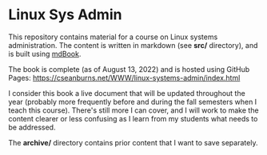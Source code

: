 # Linux Sys Admin

This repository contains material
for a course on Linux systems administration.
The content is written in markdown (see **src/** directory),
and is built using [mdBook][mdbook].

The book is complete (as of August 13, 2022)
and is hosted using GitHub Pages:
https://cseanburns.net/WWW/linux-systems-admin/index.html

I consider this book a live document that will
be updated throughout the year
(probably more frequently before and
during the fall semesters when I teach this course).
There's still more I can cover, and
I will work to make the content clearer or less confusing
as I learn from my students what needs to be addressed.

The **archive/** directory contains
prior content that I want to save separately.

[mdbook]:https://github.com/rust-lang/mdBook
[linuxBook]:https://cseanburns.net/WWW/linux-systems-admin/index.html
